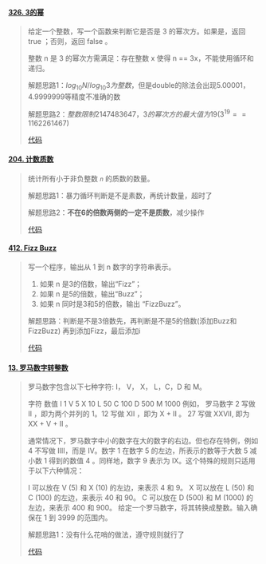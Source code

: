 #### [326. 3的幂](https://leetcode-cn.com/problems/power-of-three/)

> 给定一个整数，写一个函数来判断它是否是 3 的幂次方。如果是，返回 true ；否则，返回 false 。
>
> 整数 n 是 3 的幂次方需满足：存在整数 x 使得 n == 3x，不能使用循环和递归。
>
> 解题思路1：$log_{10}N / log_{10}3为整数$，但是double的除法会出现5.00001，4.9999999等精度不准确的数
>
> 解题思路2：$整数限制2147483647，3的幂次方的最大值为19(3^{19} == 1162261467)$
>
> [代码](Math_01.java)

#### [204. 计数质数](https://leetcode-cn.com/problems/count-primes/)

> 统计所有小于非负整数 *`n`* 的质数的数量。
>
> 解题思路1：暴力循环判断是不是素数，再统计数量，超时了
>
> 解题思路2：**不在6的倍数两侧的一定不是质数**，减少操作
>
> [代码](Math_02.java)

#### [412. Fizz Buzz](https://leetcode-cn.com/problems/fizz-buzz/)

> 写一个程序，输出从 1 到 n 数字的字符串表示。
>
> 1. 如果 n 是3的倍数，输出“Fizz”；
> 2. 如果 n 是5的倍数，输出“Buzz”；
> 3. 如果 n 同时是3和5的倍数，输出 “FizzBuzz”。
>
> 解题思路：判断是不是3倍数先，再判断是不是5的倍数(添加Buzz和FizzBuzz) 再到添加Fizz，最后添加i
>
> [代码](Math_03.java)

#### [13. 罗马数字转整数](https://leetcode-cn.com/problems/roman-to-integer/)

> 罗马数字包含以下七种字符: I， V， X， L，C，D 和 M。
>
> 字符          数值
> I             1
> V             5
> X             10
> L             50
> C             100
> D             500
> M             1000
> 例如， 罗马数字 2 写做 II ，即为两个并列的 1。12 写做 XII ，即为 X + II 。 27 写做  XXVII, 即为 XX + V + II 。
>
> 通常情况下，罗马数字中小的数字在大的数字的右边。但也存在特例，例如 4 不写做 IIII，而是 IV。数字 1 在数字 5 的左边，所表示的数等于大数 5 减小数 1 得到的数值 4 。同样地，数字 9 表示为 IX。这个特殊的规则只适用于以下六种情况：
>
> I 可以放在 V (5) 和 X (10) 的左边，来表示 4 和 9。
> X 可以放在 L (50) 和 C (100) 的左边，来表示 40 和 90。 
> C 可以放在 D (500) 和 M (1000) 的左边，来表示 400 和 900。
> 给定一个罗马数字，将其转换成整数。输入确保在 1 到 3999 的范围内。
>
> 解题思路1：没有什么花哨的做法，遵守规则就行了
>
> [代码](Math_04.java)